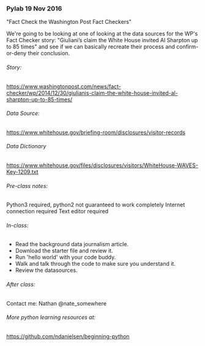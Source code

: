 ### Pylab 19 Nov 2016
"Fact Check the Washington Post Fact Checkers"

We're going to be looking at one of looking at the data sources for the WP's Fact Checker story: "Giuliani’s claim the White House invited Al Sharpton up to 85 times" and see if we can basically recreate their process and confirm-or-deny their conclusion.

###### Story:
https://www.washingtonpost.com/news/fact-checker/wp/2014/12/30/giulianis-claim-the-white-house-invited-al-sharpton-up-to-85-times/

###### Data Source:
https://www.whitehouse.gov/briefing-room/disclosures/visitor-records

###### Data Dictionary
https://www.whitehouse.gov/files/disclosures/visitors/WhiteHouse-WAVES-Key-1209.txt

###### Pre-class notes:

Python3 required, python2 not guaranteed to work completely
Internet connection required
Text editor required


###### In-class:

 - Read the background data journalism article.
 - Download the starter file and review it.
 - Run 'hello world' with your code buddy.
 - Walk and talk through the code to make sure you understand it.
 - Review the datasources.


###### After class:

Contact me:
Nathan @nate_somewhere


###### More python learning resources at:
https://github.com/ndanielsen/beginning-python
